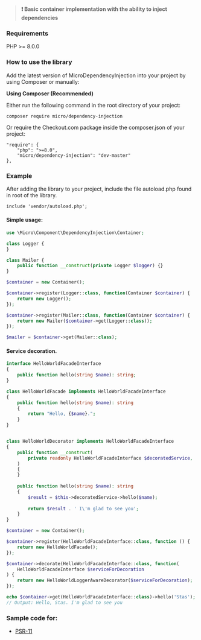 >**:heavy_exclamation_mark: Basic container implementation with the ability to inject dependencies**

### Requirements

PHP  >= 8.0.0

### How to use the library

Add the latest version of MicroDependencyInjection into your project by using Composer or manually:

__Using Composer (Recommended)__

Either run the following command in the root directory of your project:
```
composer require micro/dependency-injection
```

Or require the Checkout.com package inside the composer.json of your project:
```
"require": {
    "php": ">=8.0",
    "micro/dependency-injection": "dev-master"
},
```

### Example

After adding the library to your project, include the file autoload.php found in root of the library.
```html
include 'vendor/autoload.php';
```

#### Simple usage:
```php
use \Micro\Component\DependencyInjection\Container;

class Logger {
}

class Mailer {
    public function __construct(private Logger $logger) {}
}

$container = new Container();

$container->register(Logger::class, function(Container $container) {
    return new Logger();
});

$container->register(Mailer::class, function(Container $container) {
    return new Mailer($container->get(Logger::class));
});

$mailer = $container->get(Mailer::class);
```

#### Service decoration.

```php
interface HelloWorldFacadeInterface
{
    public function hello(string $name): string;
}

class HelloWorldFacade implements HelloWorldFacadeInterface
{
    public function hello(string $name): string
    {
        return "Hello, {$name}.";
    }
}


class HelloWorldDecorator implements HelloWorldFacadeInterface
{
    public function __construct(
        private readonly HelloWorldFacadeInterface $decoratedService,
    )
    {
    }
    
    public function hello(string $name): string
    {
        $result = $this->decoratedService->hello($name);
        
        return $result . ' I\'m glad to see you';
    }
}

$container = new Container();

$container->register(HelloWorldFacadeInterface::class, function () {
    return new HelloWorldFacade();
});

$container->decorate(HelloWorldFacadeInterface::class, function(
    HelloWorldFacadeInterface $serviceForDecoration
) {
    return new HelloWorldLoggerAwareDecorator($serviceForDecoration);
});

echo $container->get(HelloWorldFacadeInterface::class)->hello('Stas');
// Output: Hello, Stas. I'm glad to see you


```


### Sample code for:

- [PSR-11](https://www.php-fig.org/psr/psr-11/)
